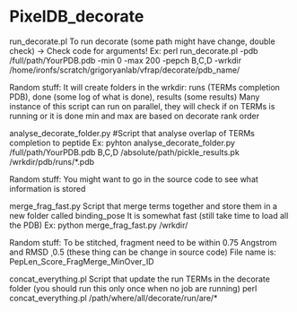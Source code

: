 # PixelDB_decorate

run_decorate.pl
To run decorate (some path might have change, double check) -> Check code for arguments!
Ex: perl run_decorate.pl -pdb /full/path/YourPDB.pdb -min 0 -max 200 -pepch B,C,D -wrkdir /home/ironfs/scratch/grigoryanlab/vfrap/decorate/pdb_name/

Random stuff:
It will create folders in the wrkdir: runs (TERMs completion PDB), done (some log of what is done), results (some results)
Many instance of this script can run on parallel, they will check if on TERMs is running or it is done
min and max are based on decorate rank order

analyse_decorate_folder.py
#Script that analyse overlap of TERMs completion to peptide
Ex: pyhton analyse_decorate_folder.py /full/path/YourPDB.pdb B,C,D /absolute/path/pickle_results.pk /wrkdir/pdb/runs/*.pdb

Random stuff:
You might want to go in the source code to see what information is stored


merge_frag_fast.py
Script that merge terms together and store them in a new folder called binding_pose
It is somewhat fast (still take time to load all the PDB)
Ex: python merge_frag_fast.py /wrkdir/

Random stuff: 
To be stitched, fragment need to be within 0.75 Angstrom and RMSD ¸0.5 (these thing can be change in source code)
File name is: PepLen_Score_FragMerge_MinOver_ID


concat_everything.pl
Script that update the run TERMs in the decorate folder (you should run this only once when no job are running)
perl concat_everything.pl /path/where/all/decorate/run/are/*



